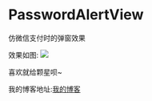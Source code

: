 # PasswordAlertView

仿微信支付时的弹窗效果

效果如图:
![](http://lrdup888.qiniudn.com/%E5%BE%AE%E4%BF%A1%E6%94%AF%E4%BB%98%E5%BC%B9%E7%AA%97%E6%95%88%E6%9E%9C.gif)

喜欢就给颗星呗~ 

我的博客地址:[我的博客](http://www.lrdup.net "键盘上的舞者")
